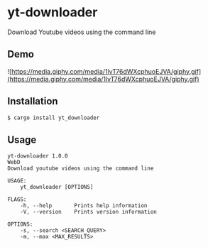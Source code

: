 # yt-downloader
Download Youtube videos using the command line

## Demo

![https://media.giphy.com/media/1lvT76dWXcphuoEJVA/giphy.gif](https://media.giphy.com/media/1lvT76dWXcphuoEJVA/giphy.gif)

## Installation
```bash
$ cargo install yt_downloader
```

## Usage
```
yt-downloader 1.0.0
WebD
Download youtube videos using the command line

USAGE:
    yt_downloader [OPTIONS]

FLAGS:
    -h, --help       Prints help information
    -V, --version    Prints version information

OPTIONS:
    -s, --search <SEARCH_QUERY>
    -m, --max <MAX_RESULTS>
```
